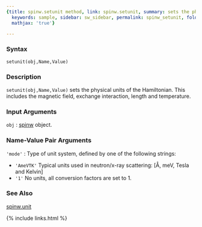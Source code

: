 ```yaml
---
{title: spinw.setunit method, link: spinw.setunit, summary: sets the physical units,
  keywords: sample, sidebar: sw_sidebar, permalink: spinw_setunit, folder: spinw,
  mathjax: 'true'}

---
```

  
### Syntax
  
`setunit(obj,Name,Value)`
  
### Description
  
`setunit(obj,Name,Value)` sets the physical units of the Hamiltonian.
This includes the magnetic field, exchange interaction, length and
temperature.
  
### Input Arguments
  
`obj`
: [spinw](spinw) object.
  
### Name-Value Pair Arguments
  
`'mode'`
: Type of unit system, defined by one of the following strings:
  * `'AmeVTK'`    Typical units used in neutron/x-ray scattering:
                      [Å, meV, Tesla and Kelvin]
  * `'1'`         No units, all conversion factors are set to 1.
 
### See Also
 
[spinw.unit](spinw_unit)
 

{% include links.html %}
